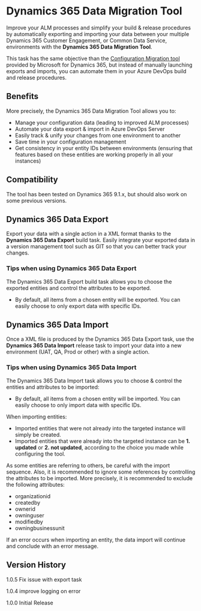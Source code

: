 # Dynamics 365 Data Migration Tool
Improve your ALM processes and simplify your build & release procedures by automatically exporting and importing your data between your multiple Dynamics 365 Customer Engagement, or Common Data Service, environments with the **Dynamics 365 Data Migration Tool**. 

This task has the same objective than the [Configuration Migration tool](https://docs.microsoft.com/en-us/dynamics365/customer-engagement/admin/manage-configuration-data) provided by Microsoft for Dynamics 365, but instead of manually launching exports and imports, you can automate them in your Azure DevOps build and release procedures.   

## Benefits
More precisely, the Dynamics 365 Data Migration Tool allows you to:
- Manage your configuration data (leading to improved ALM processes)
- Automate your data export & import in Azure DevOps Server
- Easily track & unify your changes from one environment to another
- Save time in your configuration management
- Get consistency in your entity IDs between environments (ensuring that features based on these entities are working properly in all your instances)

## Compatibility
The tool has been tested on Dynamics 365 9.1.x, but should also work on some previous versions.

## Dynamics 365 Data Export
Export your data with a single action in a XML format thanks to the **Dynamics 365 Data Export** build task. Easily integrate your exported data in a version management tool such as GIT so that you can better track your changes.

### Tips when using Dynamics 365 Data Export
The Dynamics 365 Data Export build task allows you to choose the exported entities and control the attributes to be exported.
-   By default, all items from a chosen entity will be exported. You can easily choose to only export data with specific IDs.

## Dynamics 365 Data Import
Once a XML file is produced by the Dynamics 365 Data Export task, use the **Dynamics 365 Data Import**  release task to import your data into a new environment (UAT, QA, Prod or other) with a single action.

### Tips when using Dynamics 365 Data Import
The Dynamics 365 Data Import task allows you to choose & control the entities and attributes to be imported:
-   By default, all items from a chosen entity will be imported. You can easily choose to only import data with specific IDs.

When importing entities:
-   Imported entities that were not already into the targeted instance will simply be created.
-   Imported entities that were already into the targeted instance can be  **1. updated**  or  **2. not updated**, according to the choice you made while configuring the tool.

As some entities are referring to others, be careful with the import sequence. Also, it is recommended to ignore some references by controlling the attributes to be imported. More precisely, it is recommended to exclude the following attributes:
-   organizationid
-   createdby
-   ownerid
-   owninguser
-   modifiedby
-   owningbusinessunit

If an error occurs when importing an entity, the data import will continue and conclude with an error message.

## Version History
1.0.5 Fix issue with export task

1.0.4 improve logging on error

1.0.0 Initial Release


